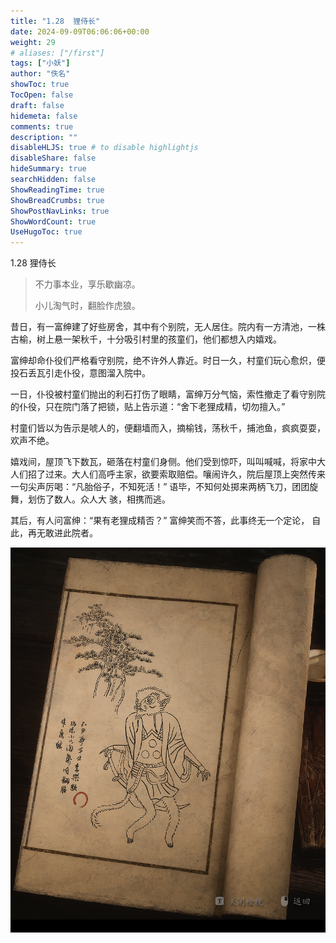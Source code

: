 ```yaml
---
title: "1.28  狸侍长"
date: 2024-09-09T06:06:06+00:00
weight: 29
# aliases: ["/first"]
tags: ["小妖"]
author: "佚名"
showToc: true
TocOpen: false
draft: false
hidemeta: false
comments: true
description: ""
disableHLJS: true # to disable highlightjs
disableShare: false
hideSummary: true
searchHidden: false
ShowReadingTime: true
ShowBreadCrumbs: true
ShowPostNavLinks: true
ShowWordCount: true
UseHugoToc: true
---
```


1.28  狸侍长

> 不力事本业，享乐歇幽凉。
>
> 小儿淘气时，翻脸作虎狼。


昔日，有一富绅建了好些房舍，其中有个别院，无人居住。院内有一方清池，一株古榆，树上悬一架秋千，十分吸引村里的孩童们，他们都想入内嬉戏。

富绅却命仆役们严格看守别院，绝不许外人靠近。时日一久，村童们玩心愈炽，便投石丢瓦引走仆役，意图溜入院中。

一日，仆役被村童们抛出的利石打伤了眼睛，富绅万分气恼，索性撤走了看守别院的仆役，只在院门落了把锁，贴上告示道：“舍下老狸成精，切勿擅入。”

村童们皆以为告示是唬人的，便翻墙而入，摘榆钱，荡秋千，捕池鱼，疯疯耍耍，欢声不绝。

嬉戏间，屋顶飞下数瓦，砸落在村童们身侧。他们受到惊吓，叫叫喊喊，将家中大人们招了过来。大人们高呼主家，欲要索取赔偿。嚷闹许久，院后屋顶上突然传来一句尖声厉喝：“凡胎俗子，不知死活！” 语毕，不知何处掷来两柄飞刀，团团旋舞，划伤了数人。众人大
骇，相携而逃。

其后，有人问富绅：“果有老狸成精否？” 富绅笑而不答，此事终无一个定论， 自此，再无敢进此院者。


![本地图片](image.png)